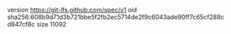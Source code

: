 version https://git-lfs.github.com/spec/v1
oid sha256:608b9d71d3b721bbe5f2fb2ec5714de2f9c6043ade90ff7c65cf288cd847cf8c
size 11092
